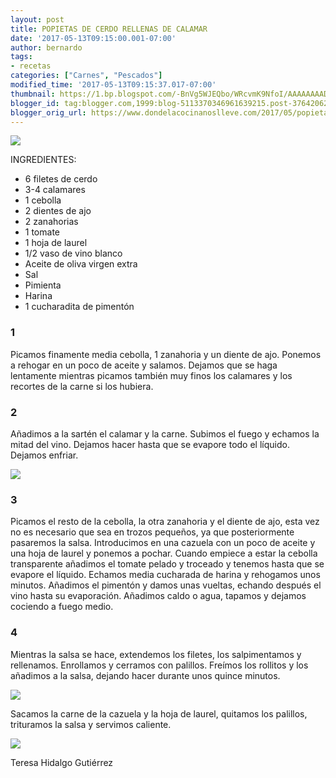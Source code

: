 ```yaml
---
layout: post
title: POPIETAS DE CERDO RELLENAS DE CALAMAR
date: '2017-05-13T09:15:00.001-07:00'
author: bernardo
tags:
- recetas
categories: ["Carnes", "Pescados"]
modified_time: '2017-05-13T09:15:37.017-07:00'
thumbnail: https://1.bp.blogspot.com/-BnVg5WJEQbo/WRcvmK9NfoI/AAAAAAAADmA/i-bG4e1zXQgA0vuLJz_dspalJ2wnri_zQCLcB/s72-c/01.jpg
blogger_id: tag:blogger.com,1999:blog-5113370346961639215.post-3764206287085584162
blogger_orig_url: https://www.dondelacocinanoslleve.com/2017/05/popietas-de-cerdo-rellenas-de-calamar.html
---
```


![](https://1.bp.blogspot.com/-BnVg5WJEQbo/WRcvmK9NfoI/AAAAAAAADmA/i-bG4e1zXQgA0vuLJz_dspalJ2wnri_zQCLcB/s400/01.JPG)

  
INGREDIENTES:
* 6 filetes de cerdo
* 3-4 calamares 
* 1 cebolla
* 2 dientes de ajo
* 2 zanahorias
* 1 tomate
* 1 hoja de laurel
* 1/2 vaso de vino blanco
* Aceite de oliva virgen extra
* Sal
* Pimienta
* Harina
* 1 cucharadita de pimentón  

### 1

  
Picamos finamente media cebolla, 1 zanahoria y un diente de ajo. Ponemos a rehogar en un poco de aceite y salamos. Dejamos que se haga lentamente mientras picamos también muy finos los calamares y los recortes de la carne si los hubiera.  

### 2

Añadimos a la sartén el calamar y la carne. Subimos el fuego y echamos la mitad del vino. Dejamos hacer hasta que se evapore todo el líquido. Dejamos enfriar.  

![](https://3.bp.blogspot.com/-7IssXHvMI2o/WRcwDDoEEKI/AAAAAAAADmE/NjvNiZ1GaJg33IPPT_ebLDIRaCAqxMs5wCLcB/s320/02.JPG)

  

### 3

Picamos el resto de la cebolla, la otra zanahoria y el diente de ajo, esta vez no es necesario que sea en trozos pequeños, ya que posteriormente pasaremos la salsa. Introducimos en una cazuela con un poco de aceite y una hoja de laurel y ponemos a pochar. Cuando empiece a estar la cebolla transparente añadimos el tomate pelado y troceado y tenemos hasta que se evapore el líquido. Echamos media cucharada de harina y rehogamos unos minutos. Añadimos el pimentón y damos unas vueltas, echando después el vino hasta su evaporación. Añadimos caldo o agua, tapamos y dejamos cociendo a fuego medio.  

### 4

Mientras la salsa se hace, extendemos los filetes, los salpimentamos y rellenamos. Enrollamos y cerramos con palillos. Freímos los rollitos y los añadimos a la salsa, dejando hacer durante unos quince minutos.   

![](https://2.bp.blogspot.com/-bl4l__TAItw/WRcweESMZAI/AAAAAAAADmI/g49fsxHOM2o0FfXQ5XR65A8DzlWJjDzBACLcB/s320/03.JPG)

  

Sacamos la carne de la cazuela y la hoja de laurel, quitamos los palillos, trituramos la salsa y servimos caliente.

  

![](https://2.bp.blogspot.com/-RTHRx4ddcZU/WRcwv1ZCNnI/AAAAAAAADmM/eOP9bD2TKlY0a7u5rR9QbbxGVPskxPw_gCLcB/s320/04.JPG)

  

  
Teresa Hidalgo Gutiérrez
